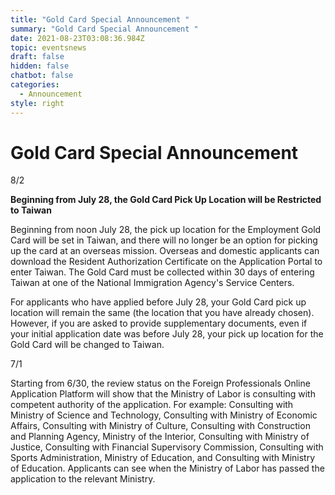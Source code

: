 ```yaml
---
title: "Gold Card Special Announcement "
summary: "Gold Card Special Announcement "
date: 2021-08-23T03:08:36.984Z
topic: eventsnews
draft: false
hidden: false
chatbot: false
categories:
  - Announcement
style: right
---
```

# Gold Card Special Announcement

8/2

**Beginning from July 28, the Gold Card Pick Up Location will be Restricted to Taiwan**

Beginning from noon July 28, the pick up location for the Employment Gold Card will be set in Taiwan, and there will no longer be an option for picking up the card at an overseas mission. Overseas and domestic applicants can download the Resident Authorization Certificate on the Application Portal to enter Taiwan. The Gold Card must be collected within 30 days of entering Taiwan at one of the National Immigration Agency's Service Centers.

For applicants who have applied before July 28, your Gold Card pick up location will remain the same (the location that you have already chosen). However, if you are asked to provide supplementary documents, even if your initial application date was before July 28, your pick up location for the Gold Card will be changed to Taiwan.

7/1

Starting from 6/30, the review status on the Foreign Professionals Online Application Platform will show that the Ministry of Labor is consulting with competent authority of the application. For example: Consulting with Ministry of Science and Technology, Consulting with Ministry of Economic Affairs, Consulting with Ministry of Culture, Consulting with Construction and Planning Agency, Ministry of the Interior, Consulting with Ministry of Justice, Consulting with Financial Supervisory Commission, Consulting with Sports Administration, Ministry of Education, and Consulting with Ministry of Education. Applicants can see when the Ministry of Labor has passed the application to the relevant Ministry.